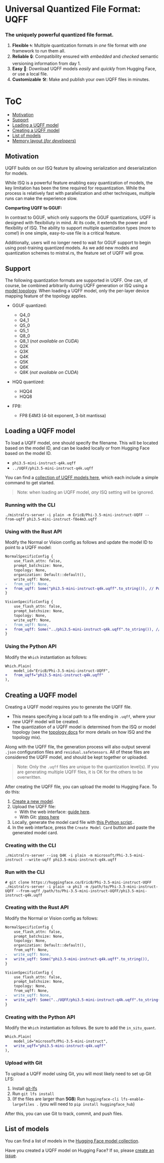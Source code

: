 # Universal Quantized File Format: UQFF

<h3 align="left">
The uniquely powerful quantized file format.
</h3>

1) **Flexible** 🌀: Multiple quantization formats in *one* file format with *one* framework to run them all.
2) **Reliable** 🔒: Compatibility ensured with *embedded* and *checked* semantic versioning information from day 1.
3) **Easy** 🤗: Download UQFF models *easily* and *quickly* from Hugging Face, or use a local file.
3) **Customizable** 🛠️: Make and publish your own UQFF files in minutes.

# ToC
- [Motivation](#motivation)
- [Support](#support)
- [Loading a UQFF model](#loading-a-uqff-model)
- [Creating a UQFF model](#creating-a-uqff-model)
- [List of models](#list-of-models)
- [Memory layout (*for developers*)](UQFF/LAYOUT.md)

## Motivation

UQFF builds on our ISQ feature by allowing serialization and deserialization for models.

While ISQ is a powerful feature enabling easy quantization of models, the key limitation has been the time required for requantization. While the process is relatively fast with parallelization and other techniques, multiple runs can make the experience slow. 

**Comparting UQFF to GGUF:**

In contrast to GGUF, which only supports the GGUF quantizations, UQFF is designed with flexibiliuty in mind. At its code, it extends the power and flexibility of ISQ. The ability to support multiple quantization types (more to come!) in one simple, easy-to-use file is a critical feature.

Additionally, users will no longer need to wait for GGUF support to begin using post-training quantized models. As we add new models and quantization schemes to mistral.rs, the feature set of UQFF will grow.

## Support

The following quantization formats are supported in UQFF. One can, of course, be combined arbitrarily during UQFF generation or ISQ using a [model topology](TOPOLOGY.md). When loading a UQFF model, only the per-layer device mapping feature of the topology applies.

- GGUF quantized:
    - Q4_0
    - Q4_1
    - Q5_0
    - Q5_1
    - Q8_0
    - Q8_1 (*not available on CUDA*)
    - Q2K
    - Q3K
    - Q4K
    - Q5K
    - Q6K
    - Q8K  (*not available on CUDA*)

- HQQ quantized:
    - HQQ4
    - HQQ8

- FP8:
    - FP8 E4M3 (4-bit exponent, 3-bit mantissa)

## Loading a UQFF model

To load a UQFF model, one should specify the filename. This will be located based on the model ID, and can
be loaded locally or from Hugging Face based on the model ID.

- `phi3.5-mini-instruct-q4k.uqff`
- `../UQFF/phi3.5-mini-instruct-q4k.uqff`

You can find a [collection of UQFF models here](https://huggingface.co/collections/EricB/uqff-670e4a49d56ecdd3f7f0fd4c), which each include a simple
command to get started.

> Note: when loading an UQFF model, *any* ISQ setting will be ignored.

### Running with the CLI

```
./mistralrs-server -i plain -m EricB/Phi-3.5-mini-instruct-UQFF --from-uqff phi3.5-mini-instruct-f8e4m3.uqff
```

### Using with the Rust API

Modify the Normal or Vision config as follows and update the model ID to point to a UQFF model:

```diff
NormalSpecificConfig {
    use_flash_attn: false,
    prompt_batchsize: None,
    topology: None,
    organization: Default::default(),
    write_uqff: None,
-   from_uqff: None,
+   from_uqff: Some("phi3.5-mini-instruct-q4k.uqff".to_string()), // Pull from specified HF hub repo
}
```

```diff
VisionSpecificConfig {
    use_flash_attn: false,
    prompt_batchsize: None,
    topology: None,
    write_uqff: None,
-   from_uqff: None,
+   from_uqff: Some("../phi3.5-mini-instruct-q4k.uqff".to_string()), // Local path
}
```

### Using the Python API
Modify the `Which` instantiation as follows:
```diff
Which.Plain(
    model_id="EricB/Phi-3.5-mini-instruct-UQFF",
+   from_uqff="phi3.5-mini-instruct-q4k.uqff"
),
```


## Creating a UQFF model

Creating a UQFF model requires you to generate the UQFF file.
- This means specifying a local path to a file ending in `.uqff`, where your new UQFF model will be created.
- The quantization of a UQFF model is determined from the ISQ or model topology (see the [topology docs](TOPOLOGY.md) for more details on how ISQ and the topology mix).

Along with the UQFF file, the generation process will also output several `.json` configuration files and `residual.safetensors`. All of these files are considered the
UQFF model, and should be kept together or uploaded.

> Note: Only the `.uqff` files are unique to the quantization level(s). If you are generating multiple UQFF files, it is OK for the others to be overwritten.

After creating the UQFF file, you can upload the model to Hugging Face. To do this:
1) [Create a new model](https://huggingface.co/docs/transformers/v4.17.0/en/create_a_model).
2) Upload the UQFF file:
    - With the web interface: [guide here](https://huggingface.co/docs/hub/en/models-uploading#using-the-web-interface).
    - With Git: [steps here](#upload-with-git-lfs)
3) Locally, generate the model card file with [this Python script](../scripts/generate_uqff_card.py)..
4) In the web interface, press the `Create Model Card` button and paste the generated model card.

### Creating with the CLI

```
./mistralrs-server --isq Q4K -i plain -m microsoft/Phi-3.5-mini-instruct --write-uqff phi3.5-mini-instruct-q4k.uqff
```

### Run with the CLI

```
# git clone https://huggingface.co/EricB/Phi-3.5-mini-instruct-UQFF
./mistralrs-server -i plain -a phi3 -m /path/to/Phi-3.5-mini-instruct-UQFF --from-uqff /path/to/Phi-3.5-mini-instruct-UQFF/phi3.5-mini-instruct-q4k.uqff
```

### Creating with the Rust API

Modify the Normal or Vision config as follows:

```diff
NormalSpecificConfig {
    use_flash_attn: false,
    prompt_batchsize: None,
    topology: None,
    organization: Default::default(),
    from_uqff: None,
-   write_uqff: None,
+   write_uqff: Some("phi3.5-mini-instruct-q4k.uqff".to_string()),
}
```

```diff
VisionSpecificConfig {
    use_flash_attn: false,
    prompt_batchsize: None,
    topology: None,
    from_uqff: None,
-   write_uqff: None,
+   write_uqff: Some("../UQFF/phi3.5-mini-instruct-q4k.uqff".to_string()),
}
```

### Creating with the Python API
Modify the `Which` instantiation as follows. Be sure to add the `in_situ_quant`.
```diff
Which.Plain(
    model_id="microsoft/Phi-3.5-mini-instruct",
+   write_uqff="phi3.5-mini-instruct-q4k.uqff"
),
```

### Upload with Git
To upload a UQFF model using Git, you will most likely need to set up Git LFS:

1) Install [git-lfs](https://github.com/git-lfs/git-lfs?tab=readme-ov-file#installing)
2) Run `git lfs install`
3) (If the files are larger than **5GB**) Run `huggingface-cli lfs-enable-largefiles .` (you will need to `pip install huggingface_hub`)

After this, you can use Git to track, commit, and push files.

## List of models

You can find a list of models in the [Hugging Face model collection](https://huggingface.co/collections/EricB/uqff-670e4a49d56ecdd3f7f0fd4c).

Have you created a UQFF model on Hugging Face? If so, please [create an issue](https://github.com/EricLBuehler/mistral.rs/issues/new).
